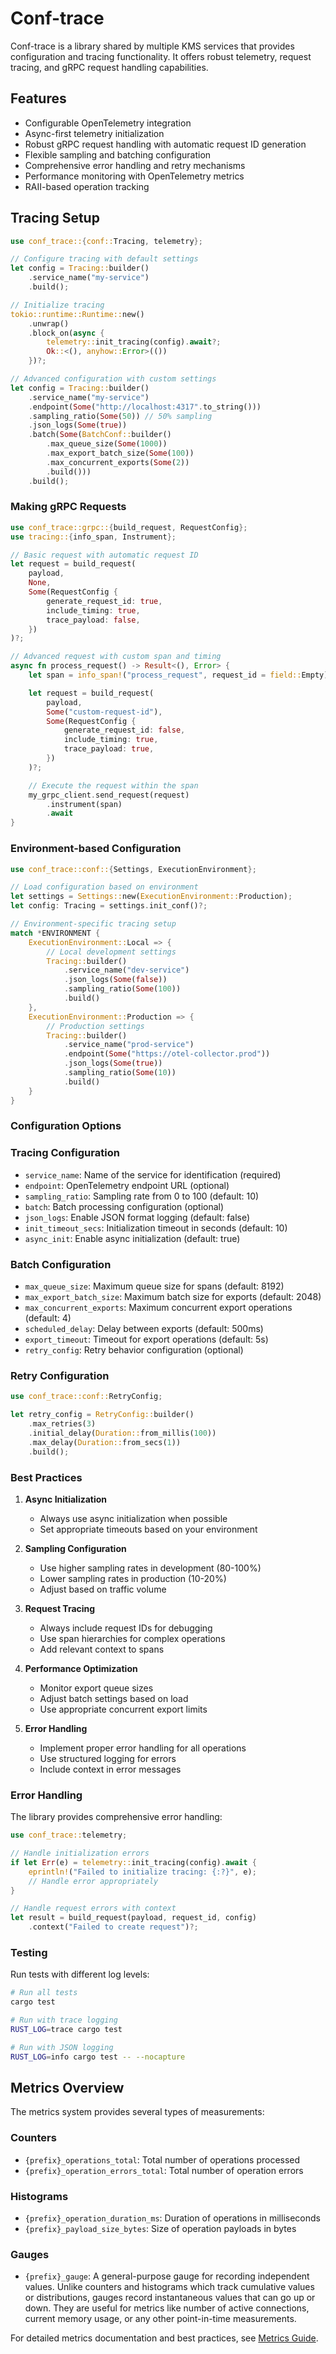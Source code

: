 # Conf-trace

Conf-trace is a library shared by multiple KMS services that provides configuration and tracing functionality. It offers robust telemetry, request tracing, and gRPC request handling capabilities.

## Features

- Configurable OpenTelemetry integration
- Async-first telemetry initialization
- Robust gRPC request handling with automatic request ID generation
- Flexible sampling and batching configuration
- Comprehensive error handling and retry mechanisms
- Performance monitoring with OpenTelemetry metrics
- RAII-based operation tracking

## Tracing Setup

```rust
use conf_trace::{conf::Tracing, telemetry};

// Configure tracing with default settings
let config = Tracing::builder()
    .service_name("my-service")
    .build();

// Initialize tracing
tokio::runtime::Runtime::new()
    .unwrap()
    .block_on(async {
        telemetry::init_tracing(config).await?;
        Ok::<(), anyhow::Error>(())
    })?;

// Advanced configuration with custom settings
let config = Tracing::builder()
    .service_name("my-service")
    .endpoint(Some("http://localhost:4317".to_string()))
    .sampling_ratio(Some(50)) // 50% sampling
    .json_logs(Some(true))
    .batch(Some(BatchConf::builder()
        .max_queue_size(Some(1000))
        .max_export_batch_size(Some(100))
        .max_concurrent_exports(Some(2))
        .build()))
    .build();
```

### Making gRPC Requests

```rust
use conf_trace::grpc::{build_request, RequestConfig};
use tracing::{info_span, Instrument};

// Basic request with automatic request ID
let request = build_request(
    payload,
    None,
    Some(RequestConfig {
        generate_request_id: true,
        include_timing: true,
        trace_payload: false,
    })
)?;

// Advanced request with custom span and timing
async fn process_request() -> Result<(), Error> {
    let span = info_span!("process_request", request_id = field::Empty);

    let request = build_request(
        payload,
        Some("custom-request-id"),
        Some(RequestConfig {
            generate_request_id: false,
            include_timing: true,
            trace_payload: true,
        })
    )?;

    // Execute the request within the span
    my_grpc_client.send_request(request)
        .instrument(span)
        .await
}
```

### Environment-based Configuration

```rust
use conf_trace::conf::{Settings, ExecutionEnvironment};

// Load configuration based on environment
let settings = Settings::new(ExecutionEnvironment::Production);
let config: Tracing = settings.init_conf()?;

// Environment-specific tracing setup
match *ENVIRONMENT {
    ExecutionEnvironment::Local => {
        // Local development settings
        Tracing::builder()
            .service_name("dev-service")
            .json_logs(Some(false))
            .sampling_ratio(Some(100))
            .build()
    },
    ExecutionEnvironment::Production => {
        // Production settings
        Tracing::builder()
            .service_name("prod-service")
            .endpoint(Some("https://otel-collector.prod"))
            .json_logs(Some(true))
            .sampling_ratio(Some(10))
            .build()
    }
}
```

### Configuration Options

### Tracing Configuration
- `service_name`: Name of the service for identification (required)
- `endpoint`: OpenTelemetry endpoint URL (optional)
- `sampling_ratio`: Sampling rate from 0 to 100 (default: 10)
- `batch`: Batch processing configuration (optional)
- `json_logs`: Enable JSON format logging (default: false)
- `init_timeout_secs`: Initialization timeout in seconds (default: 10)
- `async_init`: Enable async initialization (default: true)

### Batch Configuration
- `max_queue_size`: Maximum queue size for spans (default: 8192)
- `max_export_batch_size`: Maximum batch size for exports (default: 2048)
- `max_concurrent_exports`: Maximum concurrent export operations (default: 4)
- `scheduled_delay`: Delay between exports (default: 500ms)
- `export_timeout`: Timeout for export operations (default: 5s)
- `retry_config`: Retry behavior configuration (optional)

### Retry Configuration
```rust
use conf_trace::conf::RetryConfig;

let retry_config = RetryConfig::builder()
    .max_retries(3)
    .initial_delay(Duration::from_millis(100))
    .max_delay(Duration::from_secs(1))
    .build();
```

### Best Practices

1. **Async Initialization**
   - Always use async initialization when possible
   - Set appropriate timeouts based on your environment

2. **Sampling Configuration**
   - Use higher sampling rates in development (80-100%)
   - Lower sampling rates in production (10-20%)
   - Adjust based on traffic volume

3. **Request Tracing**
   - Always include request IDs for debugging
   - Use span hierarchies for complex operations
   - Add relevant context to spans

4. **Performance Optimization**
   - Monitor export queue sizes
   - Adjust batch settings based on load
   - Use appropriate concurrent export limits

5. **Error Handling**
   - Implement proper error handling for all operations
   - Use structured logging for errors
   - Include context in error messages

### Error Handling

The library provides comprehensive error handling:

```rust
use conf_trace::telemetry;

// Handle initialization errors
if let Err(e) = telemetry::init_tracing(config).await {
    eprintln!("Failed to initialize tracing: {:?}", e);
    // Handle error appropriately
}

// Handle request errors with context
let result = build_request(payload, request_id, config)
    .context("Failed to create request")?;
```

### Testing

Run tests with different log levels:

```bash
# Run all tests
cargo test

# Run with trace logging
RUST_LOG=trace cargo test

# Run with JSON logging
RUST_LOG=info cargo test -- --nocapture
```

## Metrics Overview

The metrics system provides several types of measurements:

### Counters
- `{prefix}_operations_total`: Total number of operations processed
- `{prefix}_operation_errors_total`: Total number of operation errors

### Histograms
- `{prefix}_operation_duration_ms`: Duration of operations in milliseconds
- `{prefix}_payload_size_bytes`: Size of operation payloads in bytes

### Gauges
- `{prefix}_gauge`: A general-purpose gauge for recording independent values. Unlike counters and histograms which track cumulative values or distributions, gauges record instantaneous values that can go up or down. They are useful for metrics like number of active connections, current memory usage, or any other point-in-time measurements.

For detailed metrics documentation and best practices, see [Metrics Guide](docs/metrics.md).
